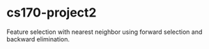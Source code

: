 # cs170-project2
Feature selection with nearest neighbor using forward selection and backward elimination.
